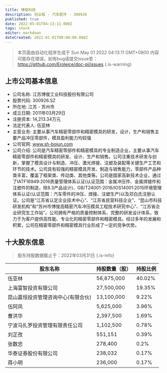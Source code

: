 ```yaml
---
title: 博俊科技
description: 创业板 - 汽车配件 - 300926
published: true
date: 2022-05-01T04:13:11.000Z
tags: stock
editor: markdown
dateCreated: 2022-01-01T00:00:00.000Z
---
```


> 本页面由自动化程序生成于 Sun May 01 2022 04:13:11 GMT+0800
> 内容可能存在错误，如有bug请提交issue至：https://github.com/Eroleice/doc-pi/issues
{.is-warning}

## 上市公司基本信息
- 公司名称: 江苏博俊工业科技股份有限公司
- 股票代码: 300926.SZ
- 所在地: 江苏 - 苏州市
- 成立日期: 2011年03月29日
- 注册资本: 14,213.34万元
- 法定代表人: 伍亚林
- 主营业务: 主要从事汽车精密零部件和精密模具的研发，设计，生产和销售主要产品冲压零部件，模具盈利能力均较强
- 公司官网: www.sh-bojun.com
- 公司介绍: 公司是汽车精密零部件和精密模具的专业制造企业，主要从事汽车精密零部件和精密模具的研发、设计、生产和销售。公司注重技术研发与创新，掌握了模具设计与制造、冲压、激光焊接、注塑及装配等关键生产工艺和环节的技术。公司具有较强的精密模具开发、制造与销售能力，零部件产品种类丰富，覆盖了框架类、传动类、其他类等。公司是国家高新技术企业，通过了IATF16949:2016质量管理体系认证(认证范围：金属冲压件、金属焊接件和注塑件的制造，除8.3产品设计)、GB/T24001-2016/IOS14001:2015环境管理体系认证(认证范围：汽车零件的冲压、焊接、注塑生产)以及邓白氏注册认证。公司是“江苏省认定企业技术中心”、“江苏省民营科技企业”、“昆山市科技研发机构”和“苏州市博俊高精密汽车冲压模具工程技术研究中心”、“江苏省企业研究生工作站”。公司拥有严格的质量控制体系、完整的研发设计体系，致力于为客户提供高性能、专业化的精密零部件和精密模具。经过多年的发展和积累，公司在精密零部件和精密模具行业形成了一定的竞争优势。


## 十大股东信息
> 股东持股数据截止于：2022年03月31日
{.is-info}

| 股东名称 | 持股数量（股） | 持股比例 |
| --- | --- | --- |
| 伍亚林 | 56,875,000 | 40.02% |
| 上海富智投资有限公司 | 27,500,000 | 19.35% |
| 昆山嘉恒投资管理咨询中心(有限合伙) | 13,100,000 | 9.22% |
| 伍阿凤 | 5,625,000 | 3.96% |
| 曹洪华 | 2,397,500 | 1.69% |
| 宁波马扎罗投资管理有限责任公司 | 1,102,500 | 0.78% |
| 刘芷孜 | 551,151 | 0.39% |
| 张数忠 | 278,400 | 0.2% |
| 华泰证券股份有限公司 | 238,032 | 0.17% |
| 蒋小明 | 236,000 | 0.17% |




